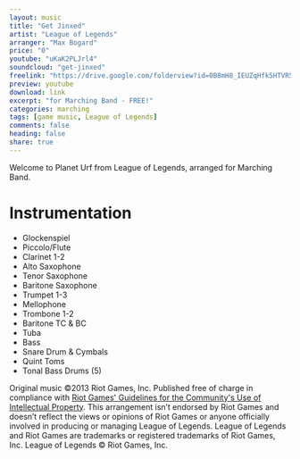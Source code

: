 ```yaml
---
layout: music
title: "Get Jinxed"
artist: "League of Legends"
arranger: "Max Bogard"
price: "0"
youtube: "uKaK2PLJrl4"
soundcloud: "get-jinxed"
freelink: "https://drive.google.com/folderview?id=0B8mH8_IEUZqHfk5HTVR5bEVtTXFwZXlhX0JuN3I4M2QtdXQ2c1I0czNrZWtxVmJ6XzQ3SWc&usp=sharing"
preview: youtube
download: link
excerpt: "for Marching Band - FREE!"
categories: marching
tags: [game music, League of Legends]
comments: false
heading: false
share: true
---
```


Welcome to Planet Urf from League of Legends, arranged for Marching Band.

# Instrumentation
* Glockenspiel
* Piccolo/Flute
* Clarinet 1-2
* Alto Saxophone
* Tenor Saxophone
* Baritone Saxophone
* Trumpet 1-3
* Mellophone
* Trombone 1-2
* Baritone TC & BC
* Tuba
* Bass
* Snare Drum & Cymbals
* Quint Toms
* Tonal Bass Drums (5)

Original music ©2013 Riot Games, Inc. Published free of charge in compliance with [Riot Games' Guidelines for the Community's Use of Intellectual Property](http://www.riotgames.com/legal-jibber-jabber). This arrangement isn’t endorsed by Riot Games and doesn’t reflect the views or opinions of Riot Games or anyone officially involved in producing or managing League of Legends. League of Legends and Riot Games are trademarks or registered trademarks of Riot Games, Inc. League of Legends © Riot Games, Inc.
